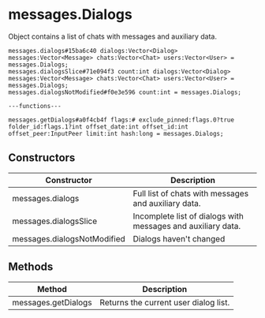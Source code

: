 # messages.Dialogs
Object contains a list of chats with messages and auxiliary data.

```
messages.dialogs#15ba6c40 dialogs:Vector<Dialog> messages:Vector<Message> chats:Vector<Chat> users:Vector<User> = messages.Dialogs;
messages.dialogsSlice#71e094f3 count:int dialogs:Vector<Dialog> messages:Vector<Message> chats:Vector<Chat> users:Vector<User> = messages.Dialogs;
messages.dialogsNotModified#f0e3e596 count:int = messages.Dialogs;

---functions---

messages.getDialogs#a0f4cb4f flags:# exclude_pinned:flags.0?true folder_id:flags.1?int offset_date:int offset_id:int offset_peer:InputPeer limit:int hash:long = messages.Dialogs;
```

## Constructors
| Constructor | Description |
| ---- | ----------- |
| messages.dialogs | Full list of chats with messages and auxiliary data. |
| messages.dialogsSlice | Incomplete list of dialogs with messages and auxiliary data. |
| messages.dialogsNotModified | Dialogs haven't changed |


## Methods
| Method | Description |
| ---- | ----------- |
| messages.getDialogs | Returns the current user dialog list. |



